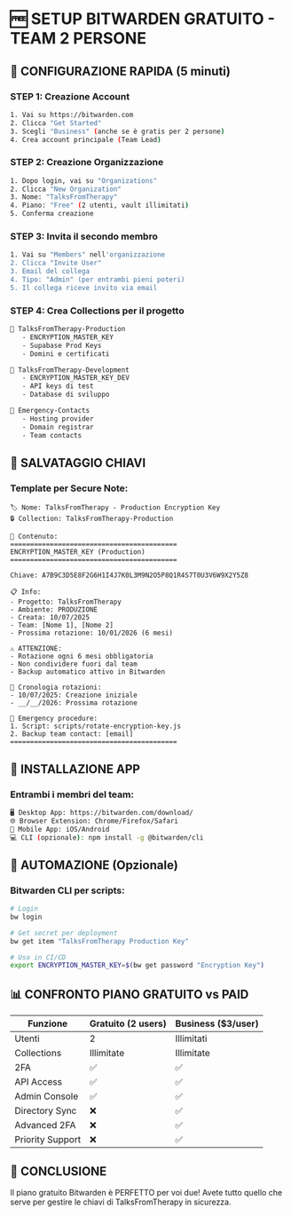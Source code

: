 # 🆓 SETUP BITWARDEN GRATUITO - TEAM 2 PERSONE

## 🚀 CONFIGURAZIONE RAPIDA (5 minuti)

### STEP 1: Creazione Account
```bash
1. Vai su https://bitwarden.com
2. Clicca "Get Started" 
3. Scegli "Business" (anche se è gratis per 2 persone)
4. Crea account principale (Team Lead)
```

### STEP 2: Creazione Organizzazione
```bash
1. Dopo login, vai su "Organizations"
2. Clicca "New Organization"
3. Nome: "TalksFromTherapy"
4. Piano: "Free" (2 utenti, vault illimitati)
5. Conferma creazione
```

### STEP 3: Invita il secondo membro
```bash
1. Vai su "Members" nell'organizzazione
2. Clicca "Invite User"
3. Email del collega
4. Tipo: "Admin" (per entrambi pieni poteri)
5. Il collega riceve invito via email
```

### STEP 4: Crea Collections per il progetto
```bash
📁 TalksFromTherapy-Production
   - ENCRYPTION_MASTER_KEY
   - Supabase Prod Keys
   - Domini e certificati

📁 TalksFromTherapy-Development  
   - ENCRYPTION_MASTER_KEY_DEV
   - API keys di test
   - Database di sviluppo

📁 Emergency-Contacts
   - Hosting provider
   - Domain registrar
   - Team contacts
```

## 🔐 SALVATAGGIO CHIAVI

### Template per Secure Note:
```
🏷️ Nome: TalksFromTherapy - Production Encryption Key
🔒 Collection: TalksFromTherapy-Production

📝 Contenuto:
==========================================
ENCRYPTION_MASTER_KEY (Production)
==========================================

Chiave: A7B9C3D5E8F2G6H1I4J7K0L3M9N2O5P8Q1R4S7T0U3V6W9X2Y5Z8

📋 Info:
- Progetto: TalksFromTherapy
- Ambiente: PRODUZIONE
- Creata: 10/07/2025
- Team: [Nome 1], [Nome 2]
- Prossima rotazione: 10/01/2026 (6 mesi)

⚠️ ATTENZIONE:
- Rotazione ogni 6 mesi obbligatoria
- Non condividere fuori dal team
- Backup automatico attivo in Bitwarden

🔄 Cronologia rotazioni:
- 10/07/2025: Creazione iniziale
- __/__/2026: Prossima rotazione

🚨 Emergency procedure:
1. Script: scripts/rotate-encryption-key.js
2. Backup team contact: [email]
==========================================
```

## 📱 INSTALLAZIONE APP

### Entrambi i membri del team:
```bash
🖥️ Desktop App: https://bitwarden.com/download/
🌐 Browser Extension: Chrome/Firefox/Safari
📱 Mobile App: iOS/Android
💻 CLI (opzionale): npm install -g @bitwarden/cli
```

## 🔧 AUTOMAZIONE (Opzionale)

### Bitwarden CLI per scripts:
```bash
# Login
bw login

# Get secret per deployment
bw get item "TalksFromTherapy Production Key"

# Uso in CI/CD
export ENCRYPTION_MASTER_KEY=$(bw get password "Encryption Key")
```

## 📊 CONFRONTO PIANO GRATUITO vs PAID

| Funzione | Gratuito (2 users) | Business ($3/user) |
|----------|-------------------|-------------------|
| Utenti | 2 | Illimitati |
| Collections | Illimitate | Illimitate |
| 2FA | ✅ | ✅ |
| API Access | ✅ | ✅ |
| Admin Console | ✅ | ✅ |
| Directory Sync | ❌ | ✅ |
| Advanced 2FA | ❌ | ✅ |
| Priority Support | ❌ | ✅ |

## 🎯 CONCLUSIONE
Il piano gratuito Bitwarden è PERFETTO per voi due!
Avete tutto quello che serve per gestire le chiavi di TalksFromTherapy in sicurezza.
